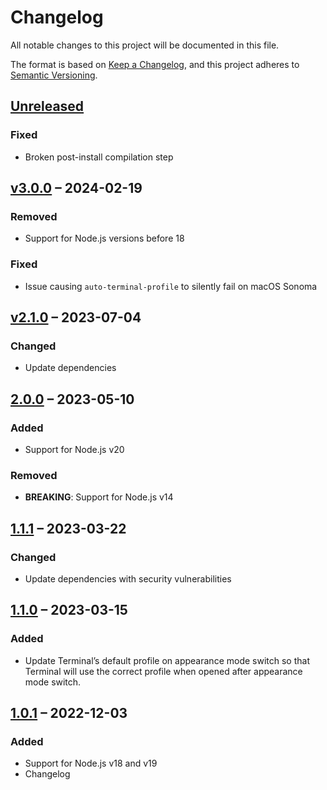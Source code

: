 # Changelog

All notable changes to this project will be documented in this file.

The format is based on [Keep a Changelog](https://keepachangelog.com/en/1.0.0/),
and this project adheres to [Semantic Versioning](https://semver.org/spec/v2.0.0.html).

## [Unreleased](https://github.com/ptrkcsk/terminal-profile/compare/v3.0.0...HEAD)

### Fixed

- Broken post-install compilation step

## [v3.0.0](https://github.com/ptrkcsk/terminal-profile/compare/v2.1.0...v3.0.0) – 2024-02-19

### Removed

- Support for Node.js versions before 18

### Fixed

- Issue causing `auto-terminal-profile` to silently fail on macOS Sonoma

## [v2.1.0](https://github.com/ptrkcsk/terminal-profile/compare/v2.0.0...v2.1.0) – 2023-07-04

### Changed

- Update dependencies

## [2.0.0](https://github.com/ptrkcsk/terminal-profile/compare/v1.1.1...v2.0.0) – 2023-05-10

### Added

- Support for Node.js v20

### Removed

- **BREAKING**: Support for Node.js v14

## [1.1.1](https://github.com/patrik-csak/auto-terminal-profile/compare/v1.1.0...v1.1.1) – 2023-03-22

### Changed

- Update dependencies with security vulnerabilities

## [1.1.0](https://github.com/patrik-csak/auto-terminal-profile/compare/v1.0.1...v1.1.0) – 2023-03-15

### Added

- Update Terminal’s default profile on appearance mode switch so that Terminal will use the correct profile when opened after appearance mode switch.

## [1.0.1](https://github.com/patrik-csak/auto-terminal-profile/compare/v1.0.0...v1.0.1) – 2022-12-03

### Added

- Support for Node.js v18 and v19
- Changelog
